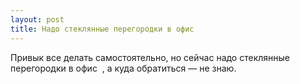 ```yaml
---
layout: post 
title: Надо стеклянные перегородки в офис ‌ ‌ 
--- 
```

Привык все делать самостоятельно, но сейчас надо стеклянные перегородки в офис ‌ ‌, а куда обратиться — не знаю.